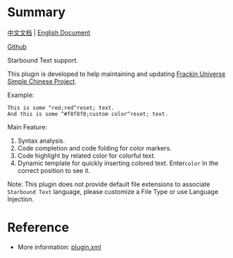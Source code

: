 # Summary

[中文文档](README.md) | [English Document](README_en.md)

[Github](https://github.com/DragonKnightOfBreeze/Starbound-Text)

Starbound Text support.

This plugin is developed to help maintaining and updating
[Frackin Universe Simple Chinese Project](https://github.com/ProjectSky/FrackinUniverse-sChinese-Project).

Example:

```
This is some ^red;red^reset; text.
And this is some ^#f8f8f8;custom color^reset; text.
```

Main Feature:

1. Syntax analysis.
2. Code completion and code folding for color markers.
3. Code highlight by related color for colorful text.
4. Dynamic template for quickly inserting colored text. Enter`color` in the correct position to see it.

Note: 
This plugin does not provide default file extensions to associate `Starbound Text` language, 
please customize a File Type or use Language Injection.
    
# Reference

* More information: [plugin.xml](src/main/resources/META-INF/plugin.xml)
